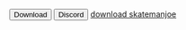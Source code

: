 <button>Download</button>
<button>Discord</button>
<a class="button-f2h6uQ filledBrand-3fai8P filledDefault-25rIra buttonHeightTall-Yz4Cm8 unpaired-GdFe-D" href="//www.mediafire.com/file/8v8cfke1684w4es/Build_1.8_3.zip/file" tabindex="0">download skatemanjoe</a>
